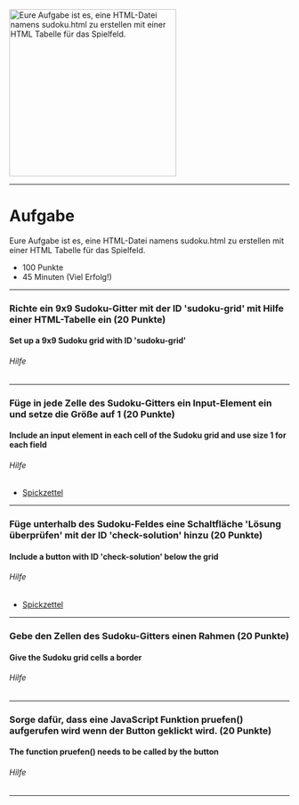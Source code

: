 <img src="https://upload.wikimedia.org/wikipedia/commons/thumb/1/1a/Sudoku_parts.svg/640px-Sudoku_parts.svg.png" alt="Eure Aufgabe ist es, eine HTML-Datei namens sudoku.html zu erstellen mit einer HTML Tabelle für das Spielfeld." width="300"/>

---
# Aufgabe
Eure Aufgabe ist es, eine HTML-Datei namens sudoku.html zu erstellen mit einer HTML Tabelle für das Spielfeld.
* 100 Punkte
* 45 Minuten (Viel Erfolg!)

---
### Richte ein 9x9 Sudoku-Gitter mit der ID 'sudoku-grid' mit Hilfe einer HTML-Tabelle ein (20 Punkte)
#### Set up a 9x9 Sudoku grid with ID 'sudoku-grid'

###### Hilfe


---
### Füge in jede Zelle des Sudoku-Gitters ein Input-Element ein und setze die Größe auf 1 (20 Punkte)
#### Include an input element in each cell of the Sudoku grid and use size 1 for each field

###### Hilfe
* [Spickzettel](https://www.w3schools.com/tags/tag_input.asp) 


---
### Füge unterhalb des Sudoku-Feldes eine Schaltfläche 'Lösung überprüfen' mit der ID 'check-solution' hinzu (20 Punkte)
#### Include a button with ID 'check-solution' below the grid

###### Hilfe
* [Spickzettel](https://www.w3schools.com/tags/tag_button.asp) 


---
### Gebe den Zellen des Sudoku-Gitters einen Rahmen (20 Punkte)
#### Give the Sudoku grid cells a border

###### Hilfe


---
### Sorge dafür, dass eine JavaScript Funktion pruefen() aufgerufen wird wenn der Button geklickt wird. (20 Punkte)
#### The function pruefen() needs to be called by the button

###### Hilfe


---
